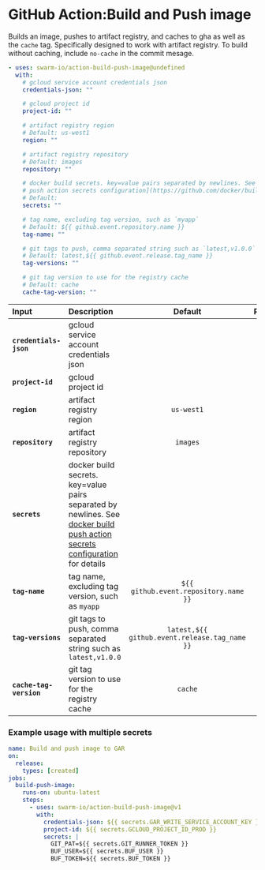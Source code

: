 <!-- start title -->

# GitHub Action:Build and Push image

<!-- end title -->
<!-- start description -->

Builds an image, pushes to artifact registry, and caches to gha as well as the `cache` tag. Specifically designed to work with artifact registry. To build without caching, include `no-cache` in the commit mesage.

<!-- end description -->
<!-- start contents -->
<!-- end contents -->
<!-- start usage -->

```yaml
- uses: swarm-io/action-build-push-image@undefined
  with:
    # gcloud service account credentials json
    credentials-json: ""

    # gcloud project id
    project-id: ""

    # artifact registry region
    # Default: us-west1
    region: ""

    # artifact registry repository
    # Default: images
    repository: ""

    # docker build secrets. key=value pairs separated by newlines. See [docker build
    # push action secrets configuration](https://github.com/docker/build-push-action/blob/master/docs/advanced/secrets.md) for details
    # Default:
    secrets: ""

    # tag name, excluding tag version, such as `myapp`
    # Default: ${{ github.event.repository.name }}
    tag-name: ""

    # git tags to push, comma separated string such as `latest,v1.0.0`
    # Default: latest,${{ github.event.release.tag_name }}
    tag-versions: ""

    # git tag version to use for the registry cache
    # Default: cache
    cache-tag-version: ""
```

<!-- end usage -->
<!-- start inputs -->

| **Input**               | **Description**                                                                                                                                                                                                 |                  **Default**                  | **Required** |
| :---------------------- | :-------------------------------------------------------------------------------------------------------------------------------------------------------------------------------------------------------------- | :-------------------------------------------: | :----------: |
| **`credentials-json`**  | gcloud service account credentials json                                                                                                                                                                         |                                               |   **true**   |
| **`project-id`**        | gcloud project id                                                                                                                                                                                               |                                               |   **true**   |
| **`region`**            | artifact registry region                                                                                                                                                                                        |                  `us-west1`                   |  **false**   |
| **`repository`**        | artifact registry repository                                                                                                                                                                                    |                   `images`                    |  **false**   |
| **`secrets`**           | docker build secrets. key=value pairs separated by newlines. See [docker build push action secrets configuration](https://github.com/docker/build-push-action/blob/master/docs/advanced/secrets.md) for details |                                               |  **false**   |
| **`tag-name`**          | tag name, excluding tag version, such as `myapp`                                                                                                                                                                |     `${{ github.event.repository.name }}`     |  **false**   |
| **`tag-versions`**      | git tags to push, comma separated string such as `latest,v1.0.0`                                                                                                                                                | `latest,${{ github.event.release.tag_name }}` |  **false**   |
| **`cache-tag-version`** | git tag version to use for the registry cache                                                                                                                                                                   |                    `cache`                    |  **false**   |

<!-- end inputs -->
<!-- start outputs -->
<!-- end outputs -->
<!-- start examples -->

### Example usage with multiple secrets

```yaml
name: Build and push image to GAR
on:
  release:
    types: [created]
jobs:
  build-push-image:
    runs-on: ubuntu-latest
    steps:
      - uses: swarm-io/action-build-push-image@v1
        with:
          credentials-json: ${{ secrets.GAR_WRITE_SERVICE_ACCOUNT_KEY }}
          project-id: ${{ secrets.GCLOUD_PROJECT_ID_PROD }}
          secrets: |
            GIT_PAT=${{ secrets.GIT_RUNNER_TOKEN }}
            BUF_USER=${{ secrets.BUF_USER }}
            BUF_TOKEN=${{ secrets.BUF_TOKEN }}
```

<!-- end examples -->
<!-- start [.github/ghdocs/examples/] -->
<!-- end [.github/ghdocs/examples/] -->
